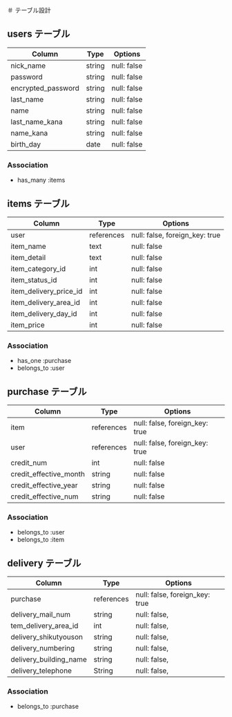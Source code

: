 ＃ テーブル設計

## users テーブル

| Column             | Type    | Options         |
| ----------         | --------| --------------  |
| nick_name          | string  | null: false     |
| password           | string  | null: false     |
| encrypted_password | string  | null: false     |
| last_name          | string  | null: false     |
| name               | string  | null: false     |
| last_name_kana     | string  | null: false     |
| name_kana          | string  | null: false     |
| birth_day          | date    | null: false     |

### Association

- has_many :items

## items テーブル

| Column                | Type        | Options         |
| ----------            | --------    | --------------  |
| user                  | references  | null: false,  foreign_key: true      |
| item_name             | text        | null: false     |
| item_detail           | text        | null: false     |
| item_category_id      | int         | null: false     |
| item_status_id        | int         | null: false     |
| item_delivery_price_id| int         | null: false     |
| item_delivery_area_id | int         | null: false     |
| item_delivery_day_id  | int         | null: false     |
| item_price            | int         | null: false     |

### Association

- has_one :purchase
- belongs_to :user

## purchase テーブル

| Column                  | Type        | Options                         |
| ----------              | --------    | --------------------------------|
| item                    | references  | null: false,  foreign_key: true |
| user                    | references  | null: false,  foreign_key: true |
| credit_num              | int         | null: false                     |
| credit_effective_month  | string      | null: false                     |
| credit_effective_year   | string      | null: false                     |
| credit_effective_num    | string      | null: false                     |

### Association

- belongs_to :user
- belongs_to :item

## delivery テーブル

| Column                   | Type        | Options                         |
| ----------               | --------    | --------------------------------|
| purchase                 | references  | null: false,  foreign_key: true |
| delivery_mail_num        | string      | null: false,                    |
| tem_delivery_area_id     | int         | null: false,                    |
| delivery_shikutyouson    | string      | null: false,                    |
| delivery_numbering       | string      | null: false,                    |
| delivery_building_name   | string      | null: false,                    |
| delivery_telephone       | String      | null: false,                    |


### Association

- belongs_to :purchase
